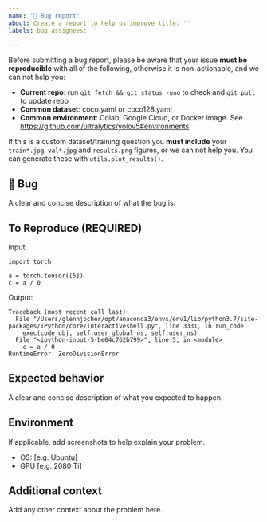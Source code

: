 ```yaml
---
name: "🐛 Bug report"
about: Create a report to help us improve title: ''
labels: bug assignees: ''

---
```


Before submitting a bug report, please be aware that your issue **must be reproducible** with all of the following,
otherwise it is non-actionable, and we can not help you:

- **Current repo**: run `git fetch && git status -uno` to check and `git pull` to update repo
- **Common dataset**: coco.yaml or coco128.yaml
- **Common environment**: Colab, Google Cloud, or Docker image. See https://github.com/ultralytics/yolov5#environments

If this is a custom dataset/training question you **must include** your `train*.jpg`, `val*.jpg` and `results.png`
figures, or we can not help you. You can generate these with `utils.plot_results()`.

## 🐛 Bug

A clear and concise description of what the bug is.

## To Reproduce (REQUIRED)

Input:

```
import torch

a = torch.tensor([5])
c = a / 0
```

Output:

```
Traceback (most recent call last):
  File "/Users/glennjocher/opt/anaconda3/envs/env1/lib/python3.7/site-packages/IPython/core/interactiveshell.py", line 3331, in run_code
    exec(code_obj, self.user_global_ns, self.user_ns)
  File "<ipython-input-5-be04c762b799>", line 5, in <module>
    c = a / 0
RuntimeError: ZeroDivisionError
```

## Expected behavior

A clear and concise description of what you expected to happen.

## Environment

If applicable, add screenshots to help explain your problem.

- OS: [e.g. Ubuntu]
- GPU [e.g. 2080 Ti]

## Additional context

Add any other context about the problem here.
